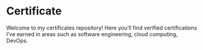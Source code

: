 # Certificate
Welcome to my certificates repository!   Here you’ll find verified certifications I’ve earned in areas such as software engineering,  cloud computing, DevOps.
